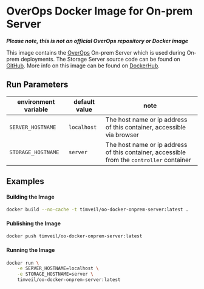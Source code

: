 # OverOps Docker Image for On-prem Server

__*Please note, this is not an official OverOps repository or Docker image*__

This image contains the [OverOps](http://www.overops.com) On-prem Server which is used during On-prem deployments.  The Storage Server source code can be found on [GitHub](https://github.com/takipi/takipi-storage).  More info on this image can be found on [DockerHub](https://hub.docker.com/r/timveil/oo-docker-onprem-server/).

## Run Parameters

| environment variable | default value | note |
| --- | --- | --- |
| `SERVER_HOSTNAME` | `localhost` | The host name or ip address of this container, accessible via browser  |
| `STORAGE_HOSTNAME` | `server` | The host name or ip address of this container, accessible from the `controller` container  |

## Examples

#### Building the Image

```bash
docker build --no-cache -t timveil/oo-docker-onprem-server:latest .
```

#### Publishing the Image

```bash
docker push timveil/oo-docker-onprem-server:latest
```

#### Running the Image

```bash
docker run \
    -e SERVER_HOSTNAME=localhost \
    -e STORAGE_HOSTNAME=server \
    timveil/oo-docker-onprem-server:latest
```
